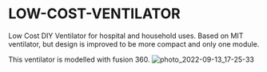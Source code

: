 # LOW-COST-VENTILATOR
Low Cost DIY Ventilator for hospital and household uses. Based on MIT ventilator, but design is improved to be more compact and only one module.

This ventilator is modelled with fusion 360. 
![photo_2022-09-13_17-25-33](https://user-images.githubusercontent.com/51741875/189866805-b053aa38-68ab-43d8-8617-d71595afb71a.jpg)
